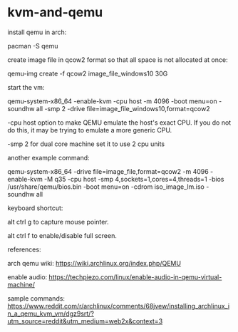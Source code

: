 # kvm-and-qemu

install qemu in arch:

pacman -S qemu

create image file in qcow2 format so that all space is not allocated at once:

qemu-img create -f qcow2 image_file_windows10 30G

start the vm:

qemu-system-x86_64 -enable-kvm -cpu host -m 4096 -boot menu=on -soundhw all -smp 2 -drive file=image_file_windows10,format=qcow2

-cpu host option to make QEMU emulate the host's exact CPU. If you do not do this, it may be trying to emulate a more generic CPU.

-smp 2 for dual core machine set it to use 2 cpu units

another example command:

qemu-system-x86_64   -drive file=image_file,format=qcow2   -m 4096 -enable-kvm -M q35   -cpu host -smp 4,sockets=1,cores=4,threads=1   -bios /usr/share/qemu/bios.bin -boot menu=on   -cdrom iso_image_lm.iso -soundhw all

keyboard shortcut:

alt ctrl g to capture mouse pointer.

alt ctrl f to enable/disable full screen.

references:

arch qemu wiki: https://wiki.archlinux.org/index.php/QEMU

enable audio: https://techpiezo.com/linux/enable-audio-in-qemu-virtual-machine/

sample commands: https://www.reddit.com/r/archlinux/comments/68jvew/installing_archlinux_in_a_qemu_kvm_vm/dgz9srt/?utm_source=reddit&utm_medium=web2x&context=3

